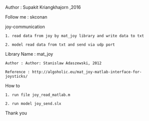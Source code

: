Author : Supakit Kriangkhajorn ,2016

Follow me : skconan



joy-communication 
    
    1. read data from joy by mat_joy library and write data to txt 

    2. model read data from txt and send via udp port


Library 
    Name : mat_joy

    Author : Author: Stanislaw Adaszewski, 2012

    Reference : http://algoholic.eu/mat_joy-matlab-interface-for-joysticks/


How to

    1. run file joy_read_matlab.m

    2. run model joy_send.slx

Thank you